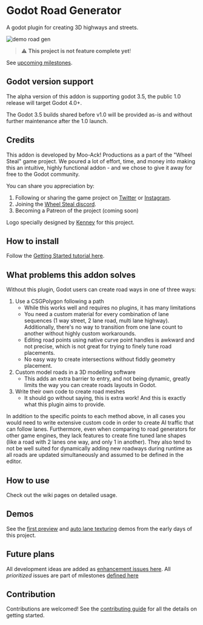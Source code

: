 # Godot Road Generator

A godot plugin for creating 3D highways and streets.

![demo road gen](https://user-images.githubusercontent.com/2958461/227853559-1b6cbdfa-d1a8-463b-9acb-02f5f1563f63.gif)

> :warning: **This project is not feature complete yet**!

See [upcoming milestones](https://github.com/TheDuckCow/godot-road-generator/milestones).

## Godot version support

The alpha version of this addon is supporting godot 3.5, the public 1.0 release will target Godot 4.0+.

The Godot 3.5 builds shared before v1.0 will be provided as-is and without further maintenance after the 1.0 launch.

## Credits

This addon is developed by Moo-Ack! Productions as a part of the "Wheel Steal" game project. We poured a lot of effort, time, and money into making this an intuitive, highly functional addon - and we chose to give it away for free to the Godot community.

You can share you appreciation by:

1. Following or sharing the game project on [Twitter](https://twitter.com/WheelStealGame) or [Instagram](https://www.instagram.com/wheelstealgame/).
1. Joining the [Wheel Steal discord](https://discord.gg/gttJWznb4a).
1. Becoming a Patreon of the project (coming soon)

Logo specially designed by [Kenney](https://www.kenney.nl/assets) for this project.


## How to install

Follow the [Getting Started tutorial here](https://github.com/TheDuckCow/godot-road-generator/wiki/A-getting-started-tutorial).


## What problems this addon solves

Without this plugin, Godot users can create road ways in one of three ways:

1. Use a CSGPolygon following a path
	- While this works well and requires no plugins, it has many limitations
	- You need a custom material for every combination of lane sequences (1 way street, 2 lane road, multi lane highway). Additionally, there's no way to transition from one lane count to another without highly custom workarounds.
	- Editing road points using native curve point handles is awkward and not precise, which is not great for trying to finely tune road placements.
	- No easy way to create intersections without fiddly geometry placement.
2. Custom model roads in a 3D modelling software
	- This adds an extra barrier to entry, and not being dynamic, greatly limits the way you can create roads layouts in Godot.
3. Write their own code to create road meshes
	- It should go without saying, this is extra work! And this is exactly what this plugin aims to provide.

In addition to the specific points to each method above, in all cases you would need to write extensive custom code in order to create AI traffic that can follow lanes. Furthermore, even when comparing to road generators for other game engines, they lack features to create fine tuned lane shapes (like a road with 2 lanes one way, and only 1 in another). They also tend to not be well suited for dynamically adding new roadways during runtime as all roads are updated simultaneously and assumed to be defined in the editor.

## How to use

Check out the wiki pages on detailed usage.

## Demos

See the [first preview](https://twitter.com/TheDuckCow/status/1492909016800010248) and [auto lane texturing](https://twitter.com/TheDuckCow/status/1494475011532414978) demos from the early days of this project.


## Future plans

All development ideas are added as [enhancement issues here](https://github.com/TheDuckCow/godot-road-generator/issues?q=is%3Aopen+is%3Aissue+label%3Aenhancement). All *prioritized* issues are part of milestones [defined here](https://github.com/TheDuckCow/godot-road-generator/milestones)


## Contribution

Contributions are welcomed! See the [contributing guide](https://github.com/TheDuckCow/godot-road-generator/blob/main/CONTRIBUTING.md) for all the details on getting started.
